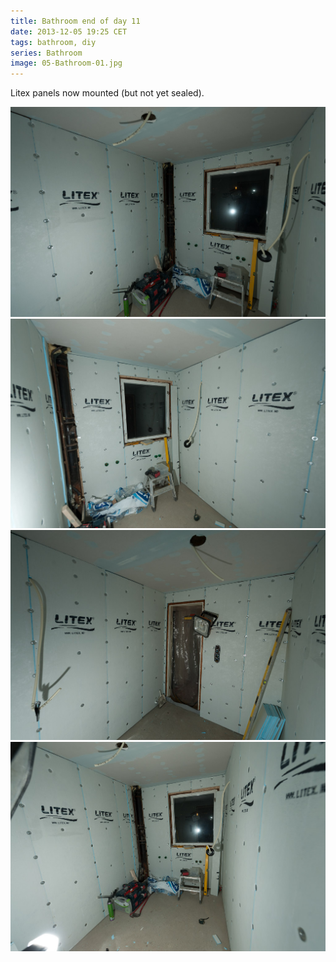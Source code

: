 ```yaml
---
title: Bathroom end of day 11
date: 2013-12-05 19:25 CET
tags: bathroom, diy
series: Bathroom
image: 05-Bathroom-01.jpg
---
```


Litex panels now mounted (but not yet sealed).

![Bathroom](05-Bathroom-01.jpg 'Bathroom')
![Bathroom](05-Bathroom-02.jpg 'Bathroom')
![Bathroom](05-Bathroom-03.jpg 'Bathroom')
![Bathroom](05-Bathroom-04.jpg 'Bathroom')

